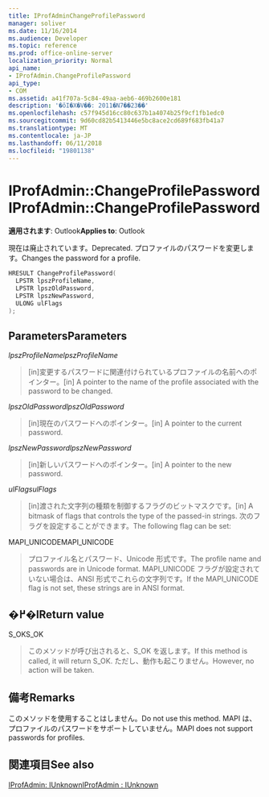 ```yaml
---
title: IProfAdminChangeProfilePassword
manager: soliver
ms.date: 11/16/2014
ms.audience: Developer
ms.topic: reference
ms.prod: office-online-server
localization_priority: Normal
api_name:
- IProfAdmin.ChangeProfilePassword
api_type:
- COM
ms.assetid: a41f707a-5c84-49aa-aeb6-469b2600e181
description: '�ŏI�X�V��: 2011�N7��23��'
ms.openlocfilehash: c57f945d16cc80c637b1a4074b25f9cf1fb1edc0
ms.sourcegitcommit: 9d60cd82b5413446e5bc8ace2cd689f683fb41a7
ms.translationtype: MT
ms.contentlocale: ja-JP
ms.lasthandoff: 06/11/2018
ms.locfileid: "19801138"
---
```

# <a name="iprofadminchangeprofilepassword"></a><span data-ttu-id="04b22-103">IProfAdmin::ChangeProfilePassword</span><span class="sxs-lookup"><span data-stu-id="04b22-103">IProfAdmin::ChangeProfilePassword</span></span>

  
  
<span data-ttu-id="04b22-104">**適用されます**: Outlook</span><span class="sxs-lookup"><span data-stu-id="04b22-104">**Applies to**: Outlook</span></span> 
  
<span data-ttu-id="04b22-105">現在は廃止されています。</span><span class="sxs-lookup"><span data-stu-id="04b22-105">Deprecated.</span></span> <span data-ttu-id="04b22-106">プロファイルのパスワードを変更します。</span><span class="sxs-lookup"><span data-stu-id="04b22-106">Changes the password for a profile.</span></span>
  
```cpp
HRESULT ChangeProfilePassword(
  LPSTR lpszProfileName,
  LPSTR lpszOldPassword,
  LPSTR lpszNewPassword,
  ULONG ulFlags
);
```

## <a name="parameters"></a><span data-ttu-id="04b22-107">Parameters</span><span class="sxs-lookup"><span data-stu-id="04b22-107">Parameters</span></span>

 <span data-ttu-id="04b22-108">_lpszProfileName_</span><span class="sxs-lookup"><span data-stu-id="04b22-108">_lpszProfileName_</span></span>
  
> <span data-ttu-id="04b22-109">[in]変更するパスワードに関連付けられているプロファイルの名前へのポインター。</span><span class="sxs-lookup"><span data-stu-id="04b22-109">[in] A pointer to the name of the profile associated with the password to be changed.</span></span>
    
 <span data-ttu-id="04b22-110">_lpszOldPassword_</span><span class="sxs-lookup"><span data-stu-id="04b22-110">_lpszOldPassword_</span></span>
  
> <span data-ttu-id="04b22-111">[in]現在のパスワードへのポインター。</span><span class="sxs-lookup"><span data-stu-id="04b22-111">[in] A pointer to the current password.</span></span>
    
 <span data-ttu-id="04b22-112">_lpszNewPassword_</span><span class="sxs-lookup"><span data-stu-id="04b22-112">_lpszNewPassword_</span></span>
  
> <span data-ttu-id="04b22-113">[in]新しいパスワードへのポインター。</span><span class="sxs-lookup"><span data-stu-id="04b22-113">[in] A pointer to the new password.</span></span>
    
 <span data-ttu-id="04b22-114">_ulFlags_</span><span class="sxs-lookup"><span data-stu-id="04b22-114">_ulFlags_</span></span>
  
> <span data-ttu-id="04b22-115">[in]渡された文字列の種類を制御するフラグのビットマスクです。</span><span class="sxs-lookup"><span data-stu-id="04b22-115">[in] A bitmask of flags that controls the type of the passed-in strings.</span></span> <span data-ttu-id="04b22-116">次のフラグを設定することができます。</span><span class="sxs-lookup"><span data-stu-id="04b22-116">The following flag can be set:</span></span>
    
<span data-ttu-id="04b22-117">MAPI_UNICODE</span><span class="sxs-lookup"><span data-stu-id="04b22-117">MAPI_UNICODE</span></span> 
  
> <span data-ttu-id="04b22-118">プロファイル名とパスワード、Unicode 形式です。</span><span class="sxs-lookup"><span data-stu-id="04b22-118">The profile name and passwords are in Unicode format.</span></span> <span data-ttu-id="04b22-119">MAPI_UNICODE フラグが設定されていない場合は、ANSI 形式でこれらの文字列です。</span><span class="sxs-lookup"><span data-stu-id="04b22-119">If the MAPI_UNICODE flag is not set, these strings are in ANSI format.</span></span>
    
## <a name="return-value"></a><span data-ttu-id="04b22-120">�߂�l</span><span class="sxs-lookup"><span data-stu-id="04b22-120">Return value</span></span>

<span data-ttu-id="04b22-121">S_OK</span><span class="sxs-lookup"><span data-stu-id="04b22-121">S_OK</span></span> 
  
> <span data-ttu-id="04b22-122">このメソッドが呼び出されると、S_OK を返します。</span><span class="sxs-lookup"><span data-stu-id="04b22-122">If this method is called, it will return S_OK.</span></span> <span data-ttu-id="04b22-123">ただし、動作も起こりません。</span><span class="sxs-lookup"><span data-stu-id="04b22-123">However, no action will be taken.</span></span>
    
## <a name="remarks"></a><span data-ttu-id="04b22-124">備考</span><span class="sxs-lookup"><span data-stu-id="04b22-124">Remarks</span></span>

<span data-ttu-id="04b22-125">このメソッドを使用することはしません。</span><span class="sxs-lookup"><span data-stu-id="04b22-125">Do not use this method.</span></span> <span data-ttu-id="04b22-126">MAPI は、プロファイルのパスワードをサポートしていません。</span><span class="sxs-lookup"><span data-stu-id="04b22-126">MAPI does not support passwords for profiles.</span></span>
  
## <a name="see-also"></a><span data-ttu-id="04b22-127">関連項目</span><span class="sxs-lookup"><span data-stu-id="04b22-127">See also</span></span>



[<span data-ttu-id="04b22-128">IProfAdmin: IUnknown</span><span class="sxs-lookup"><span data-stu-id="04b22-128">IProfAdmin : IUnknown</span></span>](iprofadminiunknown.md)

